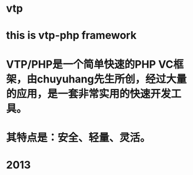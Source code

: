 # vtp
# this is vtp-php framework
# VTP/PHP是一个简单快速的PHP VC框架，由chuyuhang先生所创，经过大量的应用，是一套非常实用的快速开发工具。
# 其特点是：安全、轻量、灵活。
# 2013


